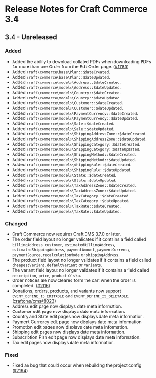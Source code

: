 # Release Notes for Craft Commerce 3.4

## 3.4 - Unreleased

### Added
- Added the ability to download collated PDFs when downloading PDFs for more than one Order from the Edit Order page. ([#1785](https://github.com/craftcms/commerce/issues/1785))
- Added `craft\commerce\base\Plan::$dateCreated`.
- Added `craft\commerce\base\Plan::$dateUpdated`.
- Added `craft\commerce\models\Address::$dateCreated`.
- Added `craft\commerce\models\Address::$dateUpdated`.
- Added `craft\commerce\models\Country::$dateCreated`.
- Added `craft\commerce\models\Country::$dateUpdated`.
- Added `craft\commerce\models\Customer::$dateCreated`.
- Added `craft\commerce\models\Customer::$dateUpdated`.
- Added `craft\commerce\models\PaymentCurrency::$dateCreated`.
- Added `craft\commerce\models\PaymentCurrency::$dateUpdated`.
- Added `craft\commerce\models\Sale::$dateCreated`.
- Added `craft\commerce\models\Sale::$dateUpdated`.
- Added `craft\commerce\models\ShippingAddressZone::$dateCreated`.
- Added `craft\commerce\models\ShippingAddressZone::$dateUpdated`.
- Added `craft\commerce\models\ShippingCategory::$dateCreated`.
- Added `craft\commerce\models\ShippingCategory::$dateUpdated`.
- Added `craft\commerce\models\ShippingMethod::$dateCreated`.
- Added `craft\commerce\models\ShippingMethod::$dateUpdated`.
- Added `craft\commerce\models\ShippingRule::$dateCreated`.
- Added `craft\commerce\models\ShippingRule::$dateUpdated`.
- Added `craft\commerce\models\State::$dateCreated`.
- Added `craft\commerce\models\State::$dateUpdated`.
- Added `craft\commerce\models\TaxAddressZone::$dateCreated`.
- Added `craft\commerce\models\TaxAddressZone::$dateUpdated`.
- Added `craft\commerce\models\TaxCategory::$dateCreated`.
- Added `craft\commerce\models\TaxCategory::$dateUpdated`.
- Added `craft\commerce\models\TaxRate::$dateCreated`.
- Added `craft\commerce\models\TaxRate::$dateUpdated`.

### Changed
- Craft Commerce now requires Craft CMS 3.7.0 or later.
- The order field layout no longer validates if it contains a field called `billingAddress`, `customer`, `estimatedBillingAddress`, `estimatedShippingAddress`, `paymentAmount`, `paymentCurrency`, `paymentSource`, `recalculationMode` or `shippingAddress`.
- The product field layout no longer validates if it contains a field called `cheapestVariant`, `defaultVariant` or `variants`.
- The variant field layout no longer validates if it contains a field called `description`, `price`, `product` or `sku`.
- Order notices are now cleared form the cart when the order is completed. ([#2116](https://github.com/craftcms/commerce/issues/2116))
- Donations, orders, products, and variants now support `EVENT_DEFINE_IS_EDITABLE` and `EVENT_DEFINE_IS_DELETABLE`. ([craftcms/cms#8023](https://github.com/craftcms/cms/issues/8023))
- Address edit page now displays date meta information.
- Customer edit page now displays date meta information.
- Country and State edit pages now displays date meta information.
- Payment Currency edit page now displays date meta information.
- Promotion edit pages now displays date meta information.
- Shipping edit pages now displays date meta information.
- Subscription Plan edit page now displays date meta information.
- Tax edit pages now displays date meta information.

### Fixed
- Fixed an bug that could occur when rebuilding the project config. ([#2194](https://github.com/craftcms/commerce/issues/2194))